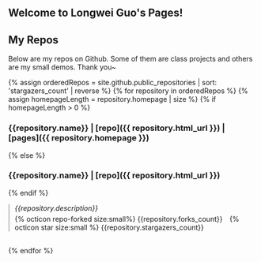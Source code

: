 ## Welcome to Longwei Guo's Pages!

## My Repos
Below are my repos on Github. Some of them are class projects and others are my small demos.
  Thank you~

{% assign orderedRepos = site.github.public_repositories | sort: 'stargazers_count' | reverse %}
{% for repository in orderedRepos %}
{% assign homepageLength = repository.homepage | size %}
{% if homepageLength > 0 %}
### {{repository.name}} | [repo]({{ repository.html_url }}) | [pages]({{ repository.homepage }}) 
{% else %}
### {{repository.name}} | [repo]({{ repository.html_url }})
{% endif %}
<div style="border-left: 3px solid #CCC; padding-left: 10px; margin-bottom: 30px">
<i>{{repository.description}}</i>
<p style="margin-top: 5px"><span style="margin-right:10px">{% octicon repo-forked size:small%} {{repository.forks_count}}</span> {% octicon star size:small %} {{repository.stargazers_count}} </p>
</div>

{% endfor %}
